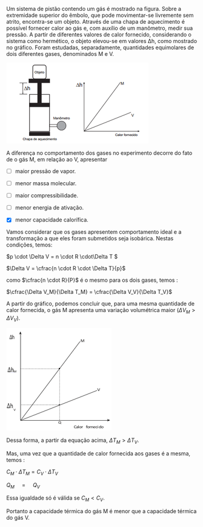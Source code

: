 

Um sistema de pistão contendo um gás é mostrado na figura. Sobre a extremidade superior do êmbolo, que pode movimentar-se livremente sem atrito, encontra-se um objeto. Através de uma chapa de aquecimento é possível fornecer calor ao gás e, com auxílio de um manômetro, medir sua pressão. A partir de diferentes valores de calor fornecido, considerando o sistema como hermético, o objeto elevou-se em valores Δh, como mostrado no gráfico. Foram estudadas, separadamente, quantidades equimolares de dois diferentes gases, denominados M e V.

![](4dbaad73-ae76-15a7-762c-6950614d2512.png)

A diferença no comportamento dos gases no experimento decorre do fato de o gás M, em relação ao V, apresentar



- [ ] maior pressão de vapor.
- [ ] menor massa molecular.
- [ ] maior compressibilidade.
- [ ] menor energia de ativação.
- [x] menor capacidade calorífica.


Vamos considerar que os gases apresentem comportamento ideal e a transformação a que eles foram submetidos seja isobárica. Nestas condições, temos:

$p \cdot \Delta V = n \cdot R \cdot\Delta T $

$\Delta V = \cfrac{n \cdot R \cdot \Delta T}{p}$

como $\cfrac{n \cdot R}{P}$ é o mesmo para os dois gases, temos :

$\cfrac{\Delta V_M}{\Delta T_M} = \cfrac{\Delta V_V}{\Delta T_V}$

A partir do gráfico, podemos concluir que, para uma mesma quantidade de calor fornecida, o gás M apresenta uma variação volumétrica maior ($\Delta V_M > \Delta V_V$).

![](8563f407-5d35-accc-dc38-3d86f45aab31.png)

Dessa forma, a partir da equação acima, $\Delta T_M > \Delta T_V$.

Mas, uma vez que a quantidade de calor fornecida aos gases é a mesma, temos :

$C_M \cdot \Delta T_M = C_V \cdot \Delta T_V$

$Q_M$     =     $Q_V$

Essa igualdade só é válida se $C_M < C_V$.

Portanto a capacidade térmica do gás M é menor que a capacidade térmica do gás V.

 

 

        